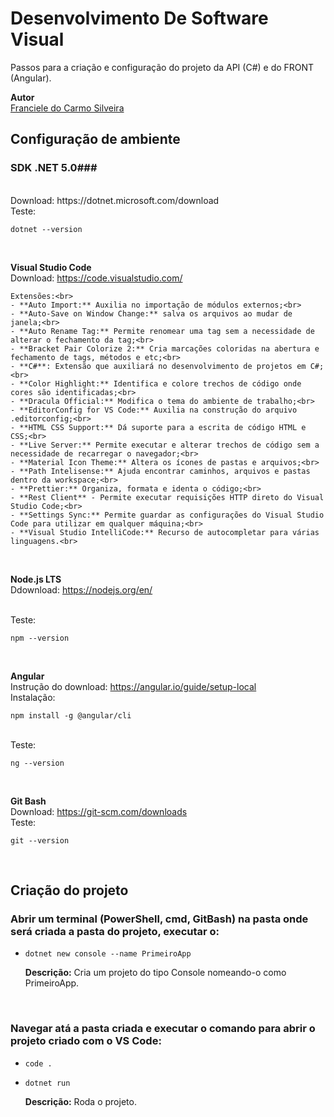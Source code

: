 # Desenvolvimento De Software Visual

Passos para a criação e configuração do projeto da API (C#) e do FRONT (Angular).

**Autor**<br>
[Franciele do Carmo Silveira](https://www.linkedin.com/in/cfrancielesilveira/)

## Configuração de ambiente

<h3>SDK .NET 5.0###</h3><br>
Download: https://dotnet.microsoft.com/download<br>
Teste:

    dotnet --version

<br>

**Visual Studio Code**<br>
Download: https://code.visualstudio.com/<br>

    Extensões:<br>
    - **Auto Import:** Auxilia no importação de módulos externos;<br>
    - **Auto-Save on Window Change:** salva os arquivos ao mudar de janela;<br>
    - **Auto Rename Tag:** Permite renomear uma tag sem a necessidade de alterar o fechamento da tag;<br>
    - **Bracket Pair Colorize 2:** Cria marcações coloridas na abertura e fechamento de tags, métodos e etc;<br>
    - **C#**: Extensão que auxiliará no desenvolvimento de projetos em C#;<br>
    - **Color Highlight:** Identifica e colore trechos de código onde cores são identificadas;<br>
    - **Dracula Official:** Modifica o tema do ambiente de trabalho;<br>
    - **EditorConfig for VS Code:** Auxilia na construção do arquivo .editorconfig;<br>
    - **HTML CSS Support:** Dá suporte para a escrita de código HTML e CSS;<br>
    - **Live Server:** Permite executar e alterar trechos de código sem a necessidade de recarregar o navegador;<br>
    - **Material Icon Theme:** Altera os ícones de pastas e arquivos;<br>
    - **Path Intelisense:** Ajuda encontrar caminhos, arquivos e pastas dentro da workspace;<br>
    - **Prettier:** Organiza, formata e identa o código;<br>
    - **Rest Client** - Permite executar requisições HTTP direto do Visual Studio Code;<br>
    - **Settings Sync:** Permite guardar as configurações do Visual Studio Code para utilizar em qualquer máquina;<br>
    - **Visual Studio IntelliCode:** Recurso de autocompletar para várias linguagens.<br>


<br>

**Node.js LTS**<br>
Ddownload: https://nodejs.org/en/

<br>
Teste: 

    npm --version
    
<br>

**Angular**<br>
Instrução do download: https://angular.io/guide/setup-local<br>
Instalação:

    npm install -g @angular/cli
    
<br>
Teste: 

    ng --version
    
<br>

**Git Bash**<br>
Download: https://git-scm.com/downloads<br>
Teste:

    git --version
    
<br>

## Criação do projeto

<h3>Abrir um terminal (PowerShell, cmd, GitBash) na pasta onde será criada a pasta do projeto, executar o:</h3>

* `dotnet new console --name PrimeiroApp`

     **Descrição:** Cria um projeto do tipo Console nomeando-o como PrimeiroApp.
<br>

<h3>Navegar atá a pasta criada e executar o comando para abrir o projeto criado com o VS Code:</h3>

* `code .`

* `dotnet run`

     **Descrição:** Roda o projeto.
